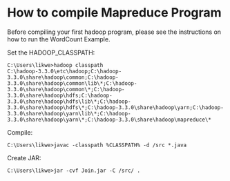 # How to compile Mapreduce Program

Before compiling your first hadoop program, please see the instructions on how to run the WordCount Example.

Set the HADOOP_CLASSPATH:

```
C:\Users\likwe>hadoop classpath
C:\hadoop-3.3.0\etc\hadoop;C:\hadoop-3.3.0\share\hadoop\common;C:\hadoop-3.3.0\share\hadoop\common\lib\*;C:\hadoop-3.3.0\share\hadoop\common\*;C:\hadoop-3.3.0\share\hadoop\hdfs;C:\hadoop-3.3.0\share\hadoop\hdfs\lib\*;C:\hadoop-3.3.0\share\hadoop\hdfs\*;C:\hadoop-3.3.0\share\hadoop\yarn;C:\hadoop-3.3.0\share\hadoop\yarn\lib\*;C:\hadoop-3.3.0\share\hadoop\yarn\*;C:\hadoop-3.3.0\share\hadoop\mapreduce\*
```

Compile:

```
C:\Users\likwe>javac -classpath %CLASSPATH% -d /src *.java
```

Create JAR:

```
C:\Users\likwe>jar -cvf Join.jar -C /src/ .
```
